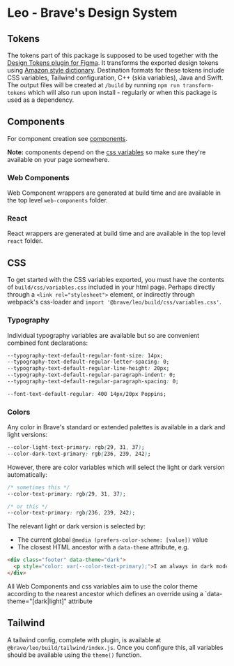 # Leo - Brave's Design System

## Tokens

The tokens part of this package is supposed to be used together with the [Design Tokens plugin for Figma](https://github.com/lukasoppermann/design-tokens).
It transforms the exported design tokens using [Amazon style dictionary](https://amzn.github.io/style-dictionary/#/).
Destination formats for these tokens include CSS variables, Tailwind configuration, C++ (skia variables), Java and Swift.
The output files will be created at `/build` by running `npm run transform-tokens` which will also run upon install - regularly or when this package is used as a dependency.

## Components

For component creation see [components](src/components/README.md).

**Note:** components depend on the [css variables](#css) so make sure they're available on your page somewhere.

### Web Components

Web Component wrappers are generated at build time and are available in the top
level `web-components` folder.

### React

React wrappers are generated at build time and are available in the top level
`react` folder.

## CSS

To get started with the CSS variables exported, you must have the contents of `build/css/variables.css` included in your html page. Perhaps directly through a `<link rel="stylesheet">` element, or indirectly through webpack's css-loader and `import '@brave/leo/build/css/variables.css'`.

### Typography

Individual typography variables are available but so are convenient combined font declarations:

```css
--typography-text-default-regular-font-size: 14px;
--typography-text-default-regular-letter-spacing: 0;
--typography-text-default-regular-line-height: 20px;
--typography-text-default-regular-paragraph-indent: 0;
--typography-text-default-regular-paragraph-spacing: 0;

--font-text-default-regular: 400 14px/20px Poppins;
```

### Colors

Any color in Brave's standard or extended palettes is available in a dark and light versions:

```css
--color-light-text-primary: rgb(29, 31, 37);
--color-dark-text-primary: rgb(236, 239, 242);
```

However, there are color variables which will select the light or dark version automatically:

```css
/* sometimes this */
--color-text-primary: rgb(29, 31, 37);

/* or this */
--color-text-primary: rgb(236, 239, 242);
```

The relevant light or dark version is selected by:

- The current global `@media (prefers-color-scheme: [value])` value
- The closest HTML ancestor with a `data-theme` attribute, e.g.

```html
<div class="footer" data-theme="dark">
  <p style="color: var(--color-text-primary);">I am always in dark mode</p>
</div>
```

All Web Components and css variables aim to use the color theme according to the nearest ancestor which defines an override using a `data-theme="[dark|light]" attribute

## Tailwind

A tailwind config, complete with plugin, is available at `@brave/leo/build/tailwind/index.js`. Once you configure this, all variables should be available using the `theme()` function.
